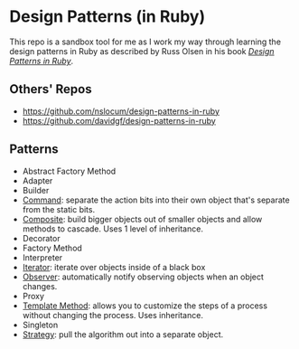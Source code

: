 # Design Patterns (in Ruby)

This repo is a sandbox tool for me as I work my way through learning the design patterns in Ruby as described by Russ Olsen in his book _[Design Patterns in Ruby](https://www.goodreads.com/book/show/2278064.Design_Patterns_in_Ruby)_.

## Others' Repos
- https://github.com/nslocum/design-patterns-in-ruby
- https://github.com/davidgf/design-patterns-in-ruby

## Patterns
- Abstract Factory Method
- Adapter
- Builder
- [Command](/command): separate the action bits into their own object that's separate from the static bits.
- [Composite](/composite): build bigger objects out of smaller objects and allow methods to cascade. Uses 1 level of inheritance.
- Decorator
- Factory Method
- Interpreter
- [Iterator](/iterator): iterate over objects inside of a black box
- [Observer](/observer): automatically notify observing objects when an object changes.
- Proxy
- [Template Method](/template_method): allows you to customize the steps of a process without changing the process. Uses inheritance.
- Singleton
- [Strategy](/strategy): pull the algorithm out into a separate object.
